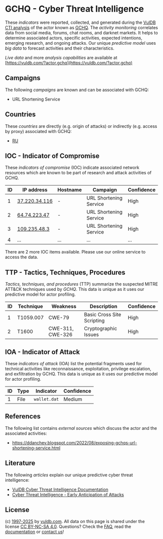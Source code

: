 # GCHQ - Cyber Threat Intelligence

These _indicators_ were reported, collected, and generated during the [VulDB CTI analysis](https://vuldb.com/?kb.cti) of the actor known as [GCHQ](https://vuldb.com/?actor.gchq). The _activity monitoring_ correlates data from social media, forums, chat rooms, and darknet markets. It helps to determine associated actors, specific activities, expected intentions, emerging research, and ongoing attacks. Our unique _predictive model_ uses _big data_ to forecast activities and their characteristics.

_Live data_ and more _analysis capabilities_ are available at [https://vuldb.com/?actor.gchq](https://vuldb.com/?actor.gchq)

## Campaigns

The following _campaigns_ are known and can be associated with GCHQ:

* URL Shortening Service

## Countries

These _countries_ are directly (e.g. origin of attacks) or indirectly (e.g. access by proxy) associated with GCHQ:

* [RU](https://vuldb.com/?country.ru)

## IOC - Indicator of Compromise

These _indicators of compromise_ (IOC) indicate associated network resources which are known to be part of research and attack activities of GCHQ.

ID | IP address | Hostname | Campaign | Confidence
-- | ---------- | -------- | -------- | ----------
1 | [37.220.34.116](https://vuldb.com/?ip.37.220.34.116) | - | URL Shortening Service | High
2 | [64.74.223.47](https://vuldb.com/?ip.64.74.223.47) | - | URL Shortening Service | High
3 | [109.235.48.3](https://vuldb.com/?ip.109.235.48.3) | - | URL Shortening Service | High
4 | ... | ... | ... | ...

There are 2 more IOC items available. Please use our online service to access the data.

## TTP - Tactics, Techniques, Procedures

_Tactics, techniques, and procedures_ (TTP) summarize the suspected MITRE ATT&CK techniques used by _GCHQ_. This data is unique as it uses our predictive model for actor profiling.

ID | Technique | Weakness | Description | Confidence
-- | --------- | -------- | ----------- | ----------
1 | T1059.007 | CWE-79 | Basic Cross Site Scripting | High
2 | T1600 | CWE-311, CWE-326 | Cryptographic Issues | High

## IOA - Indicator of Attack

These _indicators of attack_ (IOA) list the potential fragments used for technical activities like reconnaissance, exploitation, privilege escalation, and exfiltration by GCHQ. This data is unique as it uses our predictive model for actor profiling.

ID | Type | Indicator | Confidence
-- | ---- | --------- | ----------
1 | File | `wallet.dat` | Medium

## References

The following list contains _external sources_ which discuss the actor and the associated activities:

* https://ddanchev.blogspot.com/2022/08/exposing-gchqs-url-shortening-service.html

## Literature

The following _articles_ explain our unique predictive cyber threat intelligence:

* [VulDB Cyber Threat Intelligence Documentation](https://vuldb.com/?kb.cti)
* [Cyber Threat Intelligence - Early Anticipation of Attacks](https://www.scip.ch/en/?labs.20201022)

## License

(c) [1997-2025](https://vuldb.com/?kb.changelog) by [vuldb.com](https://vuldb.com/?kb.about). All data on this page is shared under the license [CC BY-NC-SA 4.0](https://creativecommons.org/licenses/by-nc-sa/4.0/). Questions? Check the [FAQ](https://vuldb.com/?kb.faq), read the [documentation](https://vuldb.com/?kb) or [contact us](https://vuldb.com/?contact)!
